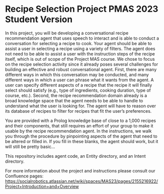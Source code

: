 # Recipe Selection Project PMAS 2023 Student Version
In this project, you will be developing a conversational recipe recommendation agent that uses speech to interact and is able to conduct a conversation for selecting a recipe to cook.  Your agent should be able to assist a user in selecting a recipe using a variety of filters. The agent does not need to be able to assist a user  with the instruction steps of the recipe itself, which is out of scope of the Project MAS course. We chose to focus on the recipe selection activity since it already poses several challenges for building an effective and robust conversational agent. First, there are many different ways in which this conversation may be conducted, and many different ways in which a user can phrase what it wants from the agent. A user can specify different aspects of a recipe that the recipe it will finally select should satisfy (e.g., type of ingredients, cooking duration, type of course, etc.). Second, the recipe recommendation domain already is a broad knowledge space that the agent needs to be able to handle to understand what the user is looking for. The agent will have to reason over its database of recipes to filter for recipes that fit the user’s preferences.

You are provided with a Prolog knowledge base of close to a 1,000 recipes and their components, that still requires an effort of your group to make it usable by the recipe recommendation agent. In the instructions, we walk you through the procedure by pinpointing aspects of the agent that need to be altered or filled in. If you fill in these blanks, the agent should work, but it will still be pretty basic… 

This repository includes agent code, an Entity directory, and an Intent directory.

For more information about the project and instructions please consult our Confluence pages: https://socialrobotics.atlassian.net/wiki/spaces/MAS23/pages/2155216922/Project+Introduction+and+Overview
